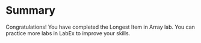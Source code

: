 # Summary

Congratulations! You have completed the Longest Item in Array lab. You can practice more labs in LabEx to improve your skills.
